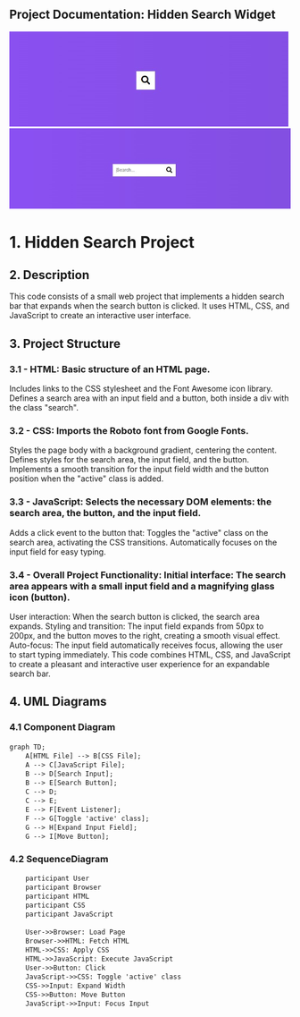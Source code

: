 ## Project Documentation: Hidden Search Widget

<img src = "img/img1.jpg">
<img src = "img/img2.jpg">

# 1. Hidden Search Project

## 2. Description

This code consists of a small web project that implements a hidden search bar that expands when the search button is clicked. It uses HTML, CSS, and JavaScript to create an interactive user interface.

## 3. Project Structure

### 3.1 - **HTML:** Basic structure of an HTML page.
Includes links to the CSS stylesheet and the Font Awesome icon library.
Defines a search area with an input field and a button, both inside a div with the class "search".

### 3.2 - **CSS:** Imports the Roboto font from Google Fonts.
Styles the page body with a background gradient, centering the content.
Defines styles for the search area, the input field, and the button.
Implements a smooth transition for the input field width and the button position when the "active" class is added.

### 3.3 - **JavaScript:** Selects the necessary DOM elements: the search area, the button, and the input field.
Adds a click event to the button that:
Toggles the "active" class on the search area, activating the CSS transitions.
Automatically focuses on the input field for easy typing.

### 3.4 - **Overall Project Functionality:** Initial interface: The search area appears with a small input field and a magnifying glass icon (button).
User interaction: When the search button is clicked, the search area expands.
Styling and transition: The input field expands from 50px to 200px, and the button moves to the right, creating a smooth visual effect.
Auto-focus: The input field automatically receives focus, allowing the user to start typing immediately.
This code combines HTML, CSS, and JavaScript to create a pleasant and interactive user experience for an expandable search bar.

## 4. UML Diagrams

### 4.1 Component Diagram

```mermaid
graph TD;
    A[HTML File] --> B[CSS File];
    A --> C[JavaScript File];
    B --> D[Search Input];
    B --> E[Search Button];
    C --> D;
    C --> E;
    E --> F[Event Listener];
    F --> G[Toggle 'active' class];
    G --> H[Expand Input Field];
    G --> I[Move Button];
```
### 4.2 SequenceDiagram

```mermaid
    participant User
    participant Browser
    participant HTML
    participant CSS
    participant JavaScript

    User->>Browser: Load Page
    Browser->>HTML: Fetch HTML
    HTML->>CSS: Apply CSS
    HTML->>JavaScript: Execute JavaScript
    User->>Button: Click
    JavaScript->>CSS: Toggle 'active' class
    CSS->>Input: Expand Width
    CSS->>Button: Move Button
    JavaScript->>Input: Focus Input
```
